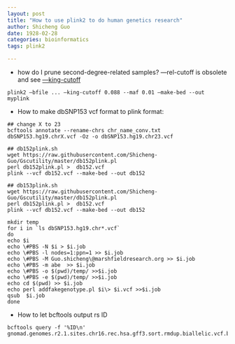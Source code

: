 ```yaml
---
layout: post
title: "How to use plink2 to do human genetics research"
author: Shicheng Guo
date: 1928-02-28
categories: bioinformatics
tags: plink2

---
```


* how do I prune second-degree-related samples?  —rel-cutoff is obsolete and see [—king-cutoff](https://www.cog-genomics.org/plink/2.0/distance#make_king)

```
plink2 —bfile ... —king-cutoff 0.088 --maf 0.01 —make-bed --out myplink
```


* How to make dbSNP153 vcf format to plink format:
```
## change X to 23
bcftools annotate --rename-chrs chr_name_conv.txt dbSNP153.hg19.chrX.vcf -Oz -o dbSNP153.hg19.chr23.vcf

## db152plink.sh
wget https://raw.githubusercontent.com/Shicheng-Guo/Gscutility/master/db152plink.pl
perl db152plink.pl >  db152.vcf
plink --vcf db152.vcf --make-bed --out db152

## db153plink.sh
wget https://raw.githubusercontent.com/Shicheng-Guo/Gscutility/master/db152plink.pl
perl db152plink.pl >  db152.vcf
plink --vcf db152.vcf --make-bed --out db152

mkdir temp
for i in `ls dbSNP153.hg19.chr*.vcf`
do
echo $i
echo \#PBS -N $i > $i.job
echo \#PBS -l nodes=1:ppn=1 >> $i.job
echo \#PBS -M Guo.shicheng\@marshfieldresearch.org >> $i.job
echo \#PBS -m abe  >> $i.job
echo \#PBS -o $(pwd)/temp/ >>$i.job
echo \#PBS -e $(pwd)/temp/ >>$i.job
echo cd $(pwd) >> $i.job
echo perl addfakegenotype.pl $i\> $i.vcf >>$i.job
qsub  $i.job
done
```
* How to let bcftools output rs ID
```
bcftools query -f '%ID\n' gnomad.genomes.r2.1.sites.chr16.rec.hsa.gff3.sort.rmdup.biallelic.vcf.bgz
```

